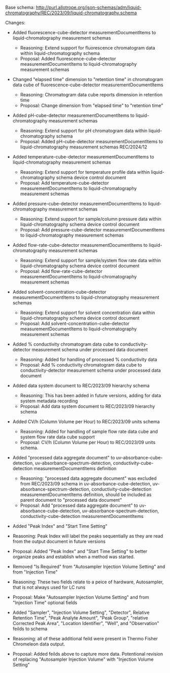Base schema: http://purl.allotrope.org/json-schemas/adm/liquid-chromatography/REC/2023/09/liquid-chromatography.schema

Changes:

* Added fluorescence-cube-detector measurementDocumentItems to liquid-chromatography measurement schemas
  * Reasoning: Extend support for fluorescence chromatogram data within liquid-chromatography schema
  * Proposal: Added fluorescence-cube-detector measurementDocumentItems to liquid-chromatography measurement schemas
* Changed "elapsed time" dimension to "retention time" in chromatogram data cube of fluorescence-cube-detector measurementDocumentItems
  * Reasoning: Chromatogram data cube reports dimension in retention time
  * Proposal: Change dimension from "elapsed time" to "retention time"

* Added pH-cube-detector measurementDocumentItems to liquid-chromatography measurement schemas
  * Reasoning: Extend support for pH chromatogram data within liquid-chromatography schema
  * Proposal: Added pH-cube-detector measurementDocumentItems to liquid-chromatography measurement schemas REC/2024/12

* Added temperature-cube-detector measurementDocumentItems to liquid-chromatography measurement schemas
  * Reasoning: Extend support for temperature profile data within liquid-chromatography schema device control document
  * Proposal: Add temperature-cube-detector measurementDocumentItems to liquid-chromatography measurement schemas

* Added pressure-cube-detector measurementDocumentItems to liquid-chromatography measurement schemas
  * Reasoning: Extend support for sample/column pressure data within liquid-chromatography schema device control document
  * Proposal: Add pressure-cube-detector measurementDocumentItems to liquid-chromatography measurement schemas

* Added flow-rate-cube-detector measurementDocumentItems to liquid-chromatography measurement schemas
  * Reasoning: Extend support for sample/system flow rate data within liquid-chromatography schema device control document
  * Proposal: Add flow-rate-cube-detector measurementDocumentItems to liquid-chromatography measurement schemas

* Added solvent-concentration-cube-detector measurementDocumentItems to liquid-chromatography measurement schemas
  * Reasoning: Extend support for solvent concentration data within liquid-chromatography schema device control document
  * Proposal: Add solvent-concentration-cube-detector measurementDocumentItems to liquid-chromatography measurement schemas

* Added % conductivity chromatogram data cube to conductivity-detector measurement schema under processed data document
  * Reasoning: Added for handling of processed % conductivity data
  * Proposal: Add % conductivity chromatogram data cube to conductivity-detector measurement schema under processed data document

* Added data system document to REC/2023/09 hierarchy schema
  * Reasoning: This has been added in future versions, adding for data system metadata recording
  * Proposal: Add data system document to REC/2023/09 hierarchy schema

* Added CV/h (Column Volume per Hour) to REC/2023/09 units schema
  * Reasoning: Added for handling of sample flow rate data cube and system flow rate data cube support
  * Proposal: CV/h (Column Volume per Hour) to REC/2023/09 units schema.

* Added "processed data aggregate document" to uv-absorbance-cube-detection, uv-absorbance-spectrum-detection, conductivity-cube-detection measurementDocumentItems definition
  * Reasoning: "processed data aggregate document" was excluded from REC/2023/09 schema in uv-absorbance-cube-detection, uv-absorbance-spectrum-detection, conductivity-cube-detection measurementDocumentItems definition, should be included as parent document to "processed data document"
  * Proposal: Add "processed data aggregate document" to uv-absorbance-cube-detection, uv-absorbance-spectrum-detection, conductivity-cube-detection measurementDocumentItems
* Added "Peak Index" and "Start Time Setting"
 * Reasoning: Peak Index will label the peaks sequentially as they are read from the output document in future versions
 * Proposal: Added "Peak Index" and "Start Time Setting" to better organize peaks and establish when a method was started.
* Removed "Is Required" from "Autosampler Injection Volume Setting" and from "Injection Time"
 * Reasoning: These two fields relate to a peice of hardware, Autosampler, that is not always used for LC runs
 * Proposal: Make "Autosampler Injection Volume Setting" and from "Injection Time" optional fields
* Added "Sampler", "Injection Volume Setting", "Detector", Relative Retention Time", "Peak Analyte Amount", "Peak Group", "relative Corrected Peak Area", "Location Identifier", "Well", and "Observation" feilds to schema
 * Reasoning: all of these additional feild were present in Thermo Fisher Chromeleon data output.
 * Proposal: Added feilds above to capture more data. Potentional revision of replacing "Autosampler Injection Volume" with "Injection Volume Setting"
